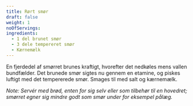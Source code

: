 ```yaml
---
title: Rørt smør
draft: false
weight: 1
noOfServings: 
ingredients:
  - 1 del brunet smør
  - 3 dele tempereret smør
  - Kærnemælk
---
```


En fjerdedel af smørret brunes kraftigt, hvorefter det nedkøles mens
vallen bundfælder. Det brunede smør sigtes nu gennem en etamine, og
piskes luftigt med det tempererede smør. Smages til med salt og
kærnemælk.

*Note: Servér med brød, enten for sig selv eller som tilbehør til en
hovedret; smørret egner sig mindre godt som smør under for eksempel
pålæg.*


